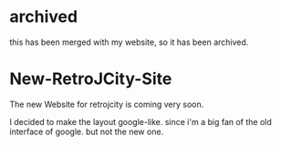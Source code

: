 # archived

this has been merged with my website, so it has been archived.

# New-RetroJCity-Site

The new Website for retrojcity is coming very soon.

I decided to make the layout google-like. since i'm a big fan of the old interface of google. but not the new one.
